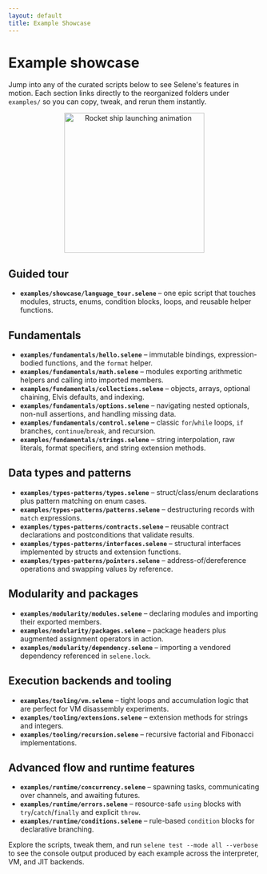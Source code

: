 ```yaml
---
layout: default
title: Example Showcase
---
```


# Example showcase

Jump into any of the curated scripts below to see Selene's features in motion. Each section links directly to the reorganized folders under `examples/` so you can copy, tweak, and rerun them instantly.

<div align="center">
  <img src="https://media.giphy.com/media/v1.Y2lkPTc5MGI3NjExZ2d2enAydmJya3l2Y3g5OGpwM3hoYXg4Ymh6NGJlNmRwNTZwNHlwMSZlcD12MV9naWZzX3NlYXJjaCZjdD1n/11XgUdoQtx2rTy/giphy.gif" width="280" alt="Rocket ship launching animation" />
</div>

## Guided tour

- **`examples/showcase/language_tour.selene`** – one epic script that touches modules, structs, enums, condition blocks, loops, and reusable helper functions.

## Fundamentals

- **`examples/fundamentals/hello.selene`** – immutable bindings, expression-bodied functions, and the `format` helper.
- **`examples/fundamentals/math.selene`** – modules exporting arithmetic helpers and calling into imported members.
- **`examples/fundamentals/collections.selene`** – objects, arrays, optional chaining, Elvis defaults, and indexing.
- **`examples/fundamentals/options.selene`** – navigating nested optionals, non-null assertions, and handling missing data.
- **`examples/fundamentals/control.selene`** – classic `for`/`while` loops, `if` branches, `continue`/`break`, and recursion.
- **`examples/fundamentals/strings.selene`** – string interpolation, raw literals, format specifiers, and string extension methods.

## Data types and patterns

- **`examples/types-patterns/types.selene`** – struct/class/enum declarations plus pattern matching on enum cases.
- **`examples/types-patterns/patterns.selene`** – destructuring records with `match` expressions.
- **`examples/types-patterns/contracts.selene`** – reusable contract declarations and postconditions that validate results.
- **`examples/types-patterns/interfaces.selene`** – structural interfaces implemented by structs and extension functions.
- **`examples/types-patterns/pointers.selene`** – address-of/dereference operations and swapping values by reference.

## Modularity and packages

- **`examples/modularity/modules.selene`** – declaring modules and importing their exported members.
- **`examples/modularity/packages.selene`** – package headers plus augmented assignment operators in action.
- **`examples/modularity/dependency.selene`** – importing a vendored dependency referenced in `selene.lock`.

## Execution backends and tooling

- **`examples/tooling/vm.selene`** – tight loops and accumulation logic that are perfect for VM disassembly experiments.
- **`examples/tooling/extensions.selene`** – extension methods for strings and integers.
- **`examples/tooling/recursion.selene`** – recursive factorial and Fibonacci implementations.

## Advanced flow and runtime features

- **`examples/runtime/concurrency.selene`** – spawning tasks, communicating over channels, and awaiting futures.
- **`examples/runtime/errors.selene`** – resource-safe `using` blocks with `try`/`catch`/`finally` and explicit `throw`.
- **`examples/runtime/conditions.selene`** – rule-based `condition` blocks for declarative branching.

Explore the scripts, tweak them, and run `selene test --mode all --verbose` to see the console output produced by each example across the interpreter, VM, and JIT backends.
